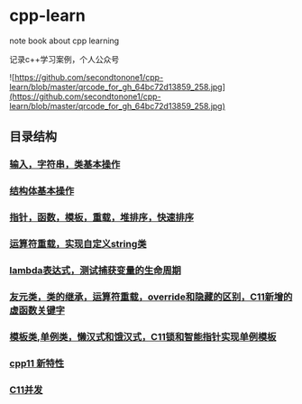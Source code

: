 # cpp-learn
note book about cpp learning

记录c++学习案例，个人公众号

![https://github.com/secondtonone1/cpp-learn/blob/master/qrcode_for_gh_64bc72d13859_258.jpg](https://github.com/secondtonone1/cpp-learn/blob/master/qrcode_for_gh_64bc72d13859_258.jpg)
## 目录结构
### [输入，字符串，类基本操作](https://github.com/secondtonone1/cpp-learn/tree/master/01-base)
### [结构体基本操作](https://github.com/secondtonone1/cpp-learn/tree/master/02-struct/structdemo)
### [指针，函数，模板，重载，堆排序，快速排序](https://github.com/secondtonone1/cpp-learn/tree/master/03-pointer/pointer)
### [运算符重载，实现自定义string类](https://github.com/secondtonone1/cpp-learn/tree/master/04-operator/operatordemo)
### [lambda表达式，测试捕获变量的生命周期](https://github.com/secondtonone1/cpp-learn/tree/master/26-lambda)
### [友元类，类的继承，运算符重载，override和隐藏的区别，C11新增的虚函数关键字](https://github.com/secondtonone1/cpp-learn/tree/master/04-operator/operatordemo)
### [模板类,单例类，懒汉式和饿汉式，C11锁和智能指针实现单例模板](https://github.com/secondtonone1/cpp-learn/tree/master/05-tempclass)
### [cpp11 新特性](https://github.com/secondtonone1/cpp-learn/tree/master/06-cpp11feature/cpp11feature)
### [C11并发](https://github.com/secondtonone1/cpp-learn/tree/master/concurrent/concurrent)